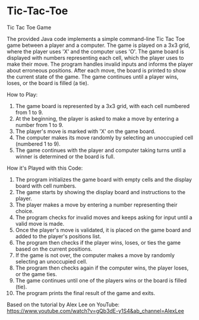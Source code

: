 # Tic-Tac-Toe
Tic Tac Toe Game

The provided Java code implements a simple command-line Tic Tac Toe game between a player and a computer. The game is played on a 3x3 grid, where the player uses 'X' and the computer uses 'O'. The game board is displayed with numbers representing each cell, which the player uses to make their move. The program handles invalid inputs and informs the player about erroneous positions. After each move, the board is printed to show the current state of the game. The game continues until a player wins, loses, or the board is filled (a tie).

How to Play:
1. The game board is represented by a 3x3 grid, with each cell numbered from 1 to 9.
2. At the beginning, the player is asked to make a move by entering a number from 1 to 9.
3. The player's move is marked with 'X' on the game board.
4. The computer makes its move randomly by selecting an unoccupied cell (numbered 1 to 9).
5. The game continues with the player and computer taking turns until a winner is determined or the board is full.

How it's Played with this Code:
1. The program initializes the game board with empty cells and the display board with cell numbers.
2. The game starts by showing the display board and instructions to the player.
3. The player makes a move by entering a number representing their choice.
4. The program checks for invalid moves and keeps asking for input until a valid move is made.
5. Once the player's move is validated, it is placed on the game board and added to the player's positions list.
6. The program then checks if the player wins, loses, or ties the game based on the current positions.
7. If the game is not over, the computer makes a move by randomly selecting an unoccupied cell.
8. The program then checks again if the computer wins, the player loses, or the game ties.
9. The game continues until one of the players wins or the board is filled (tie).
10. The program prints the final result of the game and exits.

Based on the tutorial by Alex Lee on YouTube:
https://www.youtube.com/watch?v=gQb3dE-y1S4&ab_channel=AlexLee 
